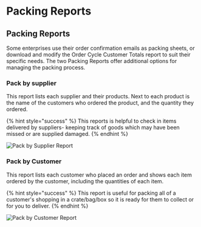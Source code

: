 # Packing Reports

## Packing Reports

Some enterprises use their order confirmation emails as packing sheets, or download and modify the Order Cycle Customer Totals report to suit their specific needs. The two Packing Reports offer additional options for managing the packing process.

### **Pack by supplier**

This report lists each supplier and their products. Next to each product is the name of the customers who ordered the product, and the quantity they ordered.&#x20;

{% hint style="success" %}
This reports is helpful to check in items delivered by suppliers- keeping track of goods which may have been missed or are supplied damaged.
{% endhint %}

![Pack by Supplier Report](../../.gitbook/assets/pack-by-supplier.jpg)

### **Pack by Customer**&#x20;

This report lists each customer who placed an order and shows each item ordered by the customer, including the quantities of each item.&#x20;

{% hint style="success" %}
This report is useful for packing all of a customer's shopping in a crate/bag/box so it is ready for them to collect or for you to deliver.
{% endhint %}

![Pack by Customer Report](../../.gitbook/assets/pack-by-customer.jpg)
